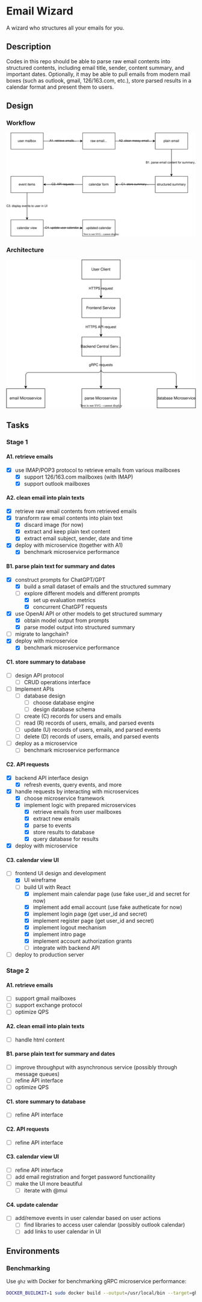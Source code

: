 # Email Wizard

A wizard who structures all your emails for you.

## Description

Codes in this repo should be able to parse raw email contents into structured contents, including email title, sender, content summary, and important dates. Optionally, it may be able to pull emails from modern mail boxes (such as outlook, gmail, 126/163.com, etc.), store parsed results in a calendar format and present them to users.

## Design

### Workflow

![image](assets/workflow.drawio.svg)

### Architecture

![image](assets/architecture.drawio.svg)

## Tasks

### Stage 1

#### A1. retrieve emails

- [x] use IMAP/POP3 protocol to retrieve emails from various mailboxes
  - [x] support 126/163.com mailboxes (with IMAP)
  - [x] support outlook mailboxes

#### A2. clean email into plain texts

- [x] retrieve raw email contents from retrieved emails
- [x] transform raw email contents into plain text
  - [x] discard image (for now)
  - [x] extract and keep plain text content
  - [x] extract email subject, sender, date and time
- [x] deploy with microservice (together with A1)
  - [x] benchmark microservice performance

#### B1. parse plain text for summary and dates

- [x] construct prompts for ChatGPT/GPT
  - [x] build a small dataset of emails and the structured summary
  - [ ] explore different models and different prompts
    - [x] set up evaluation metrics
    - [x] concurrent ChatGPT requests
- [x] use OpenAI API or other models to get structured summary
  - [x] obtain model output from prompts
  - [x] parse model output into structured summary
- [ ] migrate to langchain?
- [x] deploy with microservice
  - [x] benchmark microservice performance

#### C1. store summary to database

- [ ] design API protocol
  - [ ] CRUD operations interface
- [ ] Implement APIs
  - [ ] database design
    - [ ] choose database engine
    - [ ] design database schema
  - [ ] create (C) records for users and emails
  - [ ] read (R) records of users, emails, and parsed events
  - [ ] update (U) records of users, emails, and parsed events
  - [ ] delete (D) records of users, emails, and parsed events
- [ ] deploy as a microservice
  - [ ] benchmark microservice performance

#### C2. API requests

- [x] backend API interface design
  - [x] refresh events, query events, and more
- [x] handle requests by interacting with microservices
  - [x] choose microservice framework
  - [x] implement logic with prepared microservices
    - [x] retrieve emails from user mailboxes
    - [x] extract new emails
    - [x] parse to events
    - [x] store results to database
    - [x] query database for results
- [x] deploy with microservice

#### C3. calendar view UI

- [ ] frontend UI design and development
  - [x] UI wireframe
  - [ ] build UI with React
    - [x] implement main calendar page (use fake user_id and secret for now)
    - [x] implement add email account (use fake autheticate for now)
    - [x] implement login page (get user_id and secret)
    - [x] implement register page (get user_id and secret)
    - [x] implement logout mechanism
    - [x] implement intro page
    - [x] implement account authorization grants
    - [ ] integrate with backend API
- [ ] deploy to production server

### Stage 2

#### A1. retrieve emails

- [ ] support gmail mailboxes
- [ ] support exchange protocol
- [ ] optimize QPS

#### A2. clean email into plain texts

- [ ] handle html content

#### B1. parse plain text for summary and dates

- [ ] improve throughput with asynchronous service (possibly through message queues)
- [ ] refine API interface
- [ ] optimize QPS

#### C1. store summary to database

- [ ] refine API interface

#### C2. API requests

- [ ] refine API interface

#### C3. calendar view UI

- [ ] refine API interface
- [ ] add email registration and forget password functionaility
- [ ] make the UI more beautiful
  - [ ] iterate with @mui

#### C4. update calendar

- [ ] add/remove events in user calendar based on user actions
  - [ ] find libraries to access user calendar (possibly outlook calendar)
  - [ ] add links to user calendar in UI

## Environments

### Benchmarking

Use `ghz` with Docker for benchmarking gRPC microservice performance:

```bash
DOCKER_BUILDKIT=1 sudo docker build --output=/usr/local/bin --target=ghz-binary-built https://github.com/bojand/ghz.git
```
